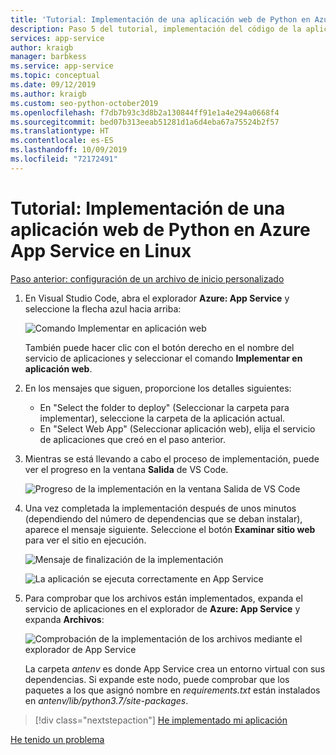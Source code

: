 ```yaml
---
title: 'Tutorial: Implementación de una aplicación web de Python en Azure App Service en Linux mediante VS Code'
description: Paso 5 del tutorial, implementación del código de la aplicación web
services: app-service
author: kraigb
manager: barbkess
ms.service: app-service
ms.topic: conceptual
ms.date: 09/12/2019
ms.author: kraigb
ms.custom: seo-python-october2019
ms.openlocfilehash: f7db7b93c3d8b2a130844ff91e1a4e294a0668f4
ms.sourcegitcommit: bed07b313eeab51281d1a6d4eba67a75524b2f57
ms.translationtype: HT
ms.contentlocale: es-ES
ms.lasthandoff: 10/09/2019
ms.locfileid: "72172491"
---
```

# <a name="tutorial-deploy-your-python-web-app-to-azure-app-service-on-linux"></a>Tutorial: Implementación de una aplicación web de Python en Azure App Service en Linux

[Paso anterior: configuración de un archivo de inicio personalizado](tutorial-deploy-app-service-on-linux-04.md)

1. En Visual Studio Code, abra el explorador **Azure: App Service** y seleccione la flecha azul hacia arriba:

   ![Comando Implementar en aplicación web](media/deploy-azure/deploy-to-web-app-command.png)

    También puede hacer clic con el botón derecho en el nombre del servicio de aplicaciones y seleccionar el comando **Implementar en aplicación web**.

1. En los mensajes que siguen, proporcione los detalles siguientes:

    - En "Select the folder to deploy" (Seleccionar la carpeta para implementar), seleccione la carpeta de la aplicación actual.
    - En "Select Web App" (Seleccionar aplicación web), elija el servicio de aplicaciones que creó en el paso anterior.

1. Mientras se está llevando a cabo el proceso de implementación, puede ver el progreso en la ventana **Salida** de VS Code.

    ![Progreso de la implementación en la ventana Salida de VS Code](media/deploy-azure/deployment-progress.png)

1. Una vez completada la implementación después de unos minutos (dependiendo del número de dependencias que se deban instalar), aparece el mensaje siguiente. Seleccione el botón **Examinar sitio web** para ver el sitio en ejecución.

    ![Mensaje de finalización de la implementación](media/deploy-azure/deployment-complete.png)

    ![La aplicación se ejecuta correctamente en App Service](media/deploy-azure/running-app.png)

1. Para comprobar que los archivos están implementados, expanda el servicio de aplicaciones en el explorador de **Azure: App Service** y expanda **Archivos**:

    ![Comprobación de la implementación de los archivos mediante el explorador de App Service](media/deploy-azure/expand-files-node.png)

    La carpeta *antenv* es donde App Service crea un entorno virtual con sus dependencias. Si expande este nodo, puede comprobar que los paquetes a los que asignó nombre en *requirements.txt* están instalados en *antenv/lib/python3.7/site-packages*.

> [!div class="nextstepaction"]
> [He implementado mi aplicación](tutorial-deploy-app-service-on-linux-06.md)

[He tenido un problema](https://www.research.net/r/PWZWZ52?tutorial=vscode-appservice-python&step=05-deploy-app)
